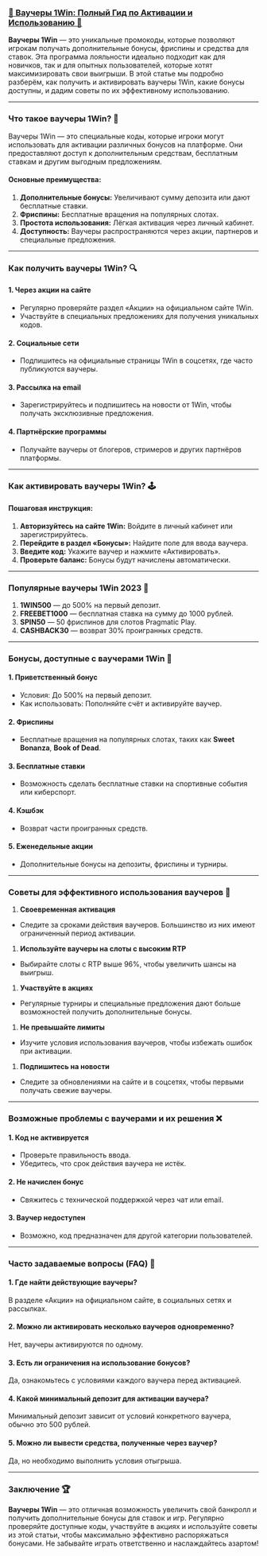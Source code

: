 ### [🎁 Ваучеры 1Win: Полный Гид по Активации и Использованию 💎](https://brandplay.link/9sD8CZLQ)

**Ваучеры 1Win** — это уникальные промокоды, которые позволяют игрокам получать дополнительные бонусы, фриспины и средства для ставок. Эта программа лояльности идеально подходит как для новичков, так и для опытных пользователей, которые хотят максимизировать свои выигрыши. В этой статье мы подробно разберём, как получить и активировать ваучеры 1Win, какие бонусы доступны, и дадим советы по их эффективному использованию.

***

### Что такое ваучеры 1Win? 🎯

Ваучеры 1Win — это специальные коды, которые игроки могут использовать для активации различных бонусов на платформе. Они предоставляют доступ к дополнительным средствам, бесплатным ставкам и другим выгодным предложениям.

#### Основные преимущества:

1. **Дополнительные бонусы:** Увеличивают сумму депозита или дают бесплатные ставки.
2. **Фриспины:** Бесплатные вращения на популярных слотах.
3. **Простота использования:** Лёгкая активация через личный кабинет.
4. **Доступность:** Ваучеры распространяются через акции, партнеров и специальные предложения.

***

### Как получить ваучеры 1Win? 🔍

#### 1. **Через акции на сайте**

* Регулярно проверяйте раздел «Акции» на официальном сайте 1Win.
* Участвуйте в специальных предложениях для получения уникальных кодов.

#### 2. **Социальные сети**

* Подпишитесь на официальные страницы 1Win в соцсетях, где часто публикуются ваучеры.

#### 3. **Рассылка на email**

* Зарегистрируйтесь и подпишитесь на новости от 1Win, чтобы получать эксклюзивные предложения.

#### 4. **Партнёрские программы**

* Получайте ваучеры от блогеров, стримеров и других партнёров платформы.

***

### Как активировать ваучеры 1Win? 🕹️

#### Пошаговая инструкция:

1. **Авторизуйтесь на сайте 1Win:** Войдите в личный кабинет или зарегистрируйтесь.
2. **Перейдите в раздел «Бонусы»:** Найдите поле для ввода ваучера.
3. **Введите код:** Укажите ваучер и нажмите «Активировать».
4. **Проверьте баланс:** Бонусы будут начислены автоматически.

***

### Популярные ваучеры 1Win 2023 🎁

1. **1WIN500** — до 500% на первый депозит.
2. **FREEBET1000** — бесплатная ставка на сумму до 1000 рублей.
3. **SPIN50** — 50 фриспинов для слотов Pragmatic Play.
4. **CASHBACK30** — возврат 30% проигранных средств.

***

### Бонусы, доступные с ваучерами 1Win 🎉

#### 1. **Приветственный бонус**

* Условия: До 500% на первый депозит.
* Как использовать: Пополняйте счёт и активируйте ваучер.

#### 2. **Фриспины**

* Бесплатные вращения на популярных слотах, таких как **Sweet Bonanza**, **Book of Dead**.

#### 3. **Бесплатные ставки**

* Возможность сделать бесплатные ставки на спортивные события или киберспорт.

#### 4. **Кэшбэк**

* Возврат части проигранных средств.

#### 5. **Еженедельные акции**

* Дополнительные бонусы на депозиты, фриспины и турниры.

***

### Советы для эффективного использования ваучеров 🔑

1. **Своевременная активация**

* Следите за сроками действия ваучеров. Большинство из них имеют ограниченный период активации.

1. **Используйте ваучеры на слоты с высоким RTP**

* Выбирайте слоты с RTP выше 96%, чтобы увеличить шансы на выигрыш.

1. **Участвуйте в акциях**

* Регулярные турниры и специальные предложения дают больше возможностей получить дополнительные бонусы.

1. **Не превышайте лимиты**

* Изучите условия использования ваучеров, чтобы избежать ошибок при активации.

1. **Подпишитесь на новости**

* Следите за обновлениями на сайте и в соцсетях, чтобы первыми получать свежие ваучеры.

***

### Возможные проблемы с ваучерами и их решения ❌

#### 1. **Код не активируется**

* Проверьте правильность ввода.
* Убедитесь, что срок действия ваучера не истёк.

#### 2. **Не начислен бонус**

* Свяжитесь с технической поддержкой через чат или email.

#### 3. **Ваучер недоступен**

* Возможно, код предназначен для другой категории пользователей.

***

### Часто задаваемые вопросы (FAQ) 📝

#### 1. Где найти действующие ваучеры?

В разделе «Акции» на официальном сайте, в социальных сетях и рассылках.

#### 2. Можно ли активировать несколько ваучеров одновременно?

Нет, ваучеры активируются по одному.

#### 3. Есть ли ограничения на использование бонусов?

Да, ознакомьтесь с условиями каждого ваучера перед активацией.

#### 4. Какой минимальный депозит для активации ваучера?

Минимальный депозит зависит от условий конкретного ваучера, обычно это 500 рублей.

#### 5. Можно ли вывести средства, полученные через ваучер?

Да, но необходимо выполнить условия отыгрыша.

***

### Заключение 🏆

**Ваучеры 1Win** — это отличная возможность увеличить свой банкролл и получить дополнительные бонусы для ставок и игр. Регулярно проверяйте доступные коды, участвуйте в акциях и используйте советы из этой статьи, чтобы максимально эффективно распоряжаться бонусами. Не забывайте играть ответственно и наслаждайтесь азартом!
